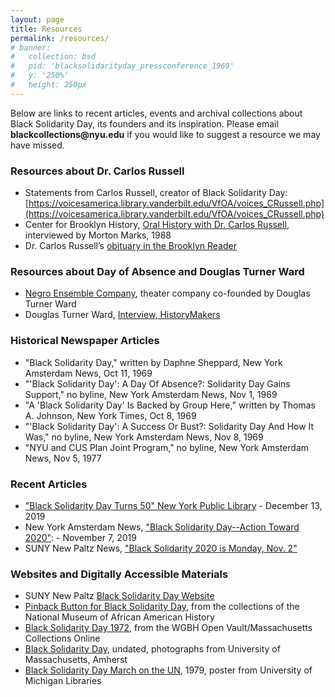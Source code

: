 ```yaml
---
layout: page
title: Resources
permalink: /resources/
# banner:
#   collection: bsd
#   pid: 'blacksolidarityday_pressconference_1969'
#   y: '250%'
#   height: 250px
---
```

Below are links to recent articles, events and archival collections about Black Solidarity Day, its founders and its inspiration. Please email __blackcollections@nyu.edu__ if you would like to suggest a resource we may have missed.

### Resources about Dr. Carlos Russell
- Statements from Carlos Russell, creator of Black Solidarity Day: [https://voicesamerica.library.vanderbilt.edu/VfOA/voices_CRussell.php](https://voicesamerica.library.vanderbilt.edu/VfOA/voices_CRussell.php)
- Center for Brooklyn History, [Oral History with Dr. Carlos Russell](https://oralhistory.brooklynhistory.org/interviews/russell-carlos-19880810/), interviewed by Morton Marks, 1988
- Dr. Carlos Russell’s [obituary in the Brooklyn Reader](https://www.bkreader.com/2018/07/13/obiturar-dr-carlos-e-russell-founder-black-solidarity-day-transitione/)

### Resources about Day of Absence and Douglas Turner Ward
- [Negro Ensemble Company](https://necinc.org/), theater company co-founded by Douglas Turner Ward
- Douglas Turner Ward, [Interview, HistoryMakers](https://www.thehistorymakers.org/biography/douglas-turner-ward-40)

### Historical Newspaper Articles
- "Black Solidarity Day," written by Daphne Sheppard, New York Amsterdam News, Oct 11, 1969
- "'Black Solidarity Day': A Day Of Absence?: Solidarity Day Gains Support," no byline, New York Amsterdam News, Nov 1, 1969
- "A 'Black Solidarity Day' Is Backed by Group Here," written by Thomas A. Johnson, New York Times, Oct 8, 1969
- "'Black Solidarity Day': A Success Or Bust?: Solidarity Day And How It Was," no byline, New York Amsterdam News, Nov 8, 1969
- "NYU and CUS Plan Joint Program," no byline, New York Amsterdam News, Nov 5, 1977

### Recent Articles
- ["Black Solidarity Day Turns 50" New York Public Library](http://www.nypl.org/blog/2019/12/13/black-solidarity-day-turns-50.)  - December 13, 2019
- New York Amsterdam News, ["Black Solidarity Day--Action Toward 2020"](http://amsterdamnews.com/news/2019/nov/07/black-solidarity-dayaction-toward-2020/): - November 7, 2019
- SUNY New Paltz News, ["Black Solidarity 2020 is Monday, Nov. 2"](https://sites.newpaltz.edu/news/2020/10/black-solidarity-day-2020/)

### Websites and Digitally Accessible Materials
- SUNY New Paltz [Black Solidarity Day Website](https://www.newpaltz.edu/black-solidarity-day/)
- [Pinback Button for Black Solidarity Day](https://nmaahc.si.edu/object/nmaahc_2013.68.139), from the collections of the National Museum of African American History
- [Black Solidarity Day 1972](https://www.digitalcommonwealth.org/search/commonwealth-oai:dv141b45c), from the WGBH Open Vault/Massachusetts Collections Online
- [Black Solidarity Day](https://credo.library.umass.edu/search?q=%22black+solidarity+day%22), undated, photographs from University of Massachusetts, Amherst
- [Black Solidarity Day March on the UN](https://quod.lib.umich.edu/cgi/i/image/image-idx?id=S-LBC2IC-X-SCLP1481%5DSCLP_1481), 1979, poster from University of Michigan Libraries
